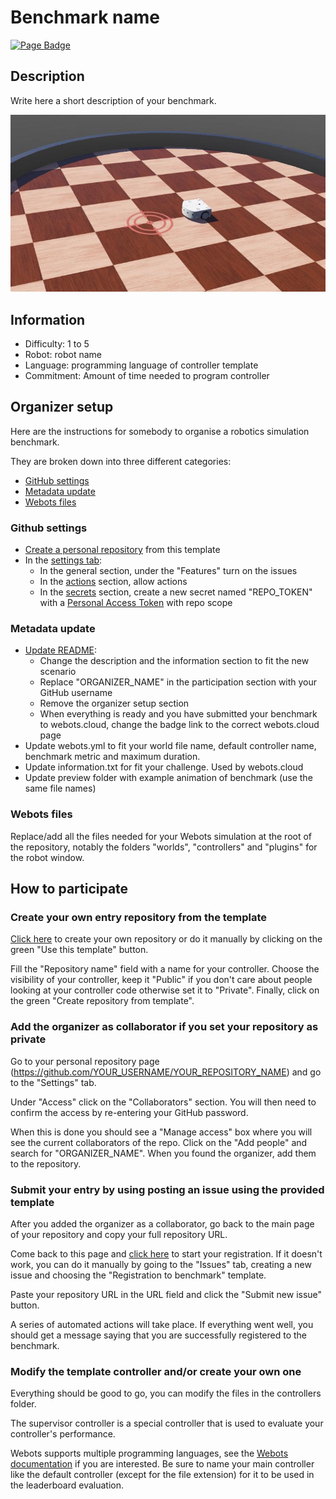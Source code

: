 # Benchmark name

[![Page Badge](https://badgen.net/badge/icon/Benchmark?label=Page)](https://benchmark.webots.cloud/run?version=R2022b&url=https://github.com/Jean-Eudes-le-retour/own-pendulum-benchmark/blob/main/worlds/inverted_pendulum.wbt&type=benchmark)

## Description

Write here a short description of your benchmark.

<p align="center">
  <img src="./preview/thumbnail.jpg">
</p>

## Information

- Difficulty: 1 to 5
- Robot: robot name
- Language: programming language of controller template
- Commitment: Amount of time needed to program controller

## Organizer setup

Here are the instructions for somebody to organise a robotics simulation benchmark.

They are broken down into three different categories:
- [GitHub settings](#github-settings)
- [Metadata update](#metadata-update)
- [Webots files](#webots-files)

### Github settings
- [Create a personal repository](../../generate) from this template
- In the [settings tab](../../settings):
  - In the general section, under the "Features" turn on the issues
  - In the [actions](../../settings/actions) section, allow actions
  - In the [secrets](../../settings/secrets) section, create a new secret named "REPO_TOKEN" with a [Personal Access Token](../../../../settings/tokens) with repo scope

### Metadata update

- [Update README](../../edit/main/README.md):
  - Change the description and the information section to fit the new scenario
  - Replace "ORGANIZER_NAME" in the participation section with your GitHub username
  - Remove the organizer setup section
  - When everything is ready and you have submitted your benchmark to webots.cloud, change the badge link to the correct webots.cloud page
- Update webots.yml to fit your world file name, default controller name, benchmark metric and maximum duration.
- Update information.txt for fit your challenge. Used by webots.cloud
- Update preview folder with example animation of benchmark (use the same file names)

### Webots files

Replace/add all the files needed for your Webots simulation at the root of the repository, notably the folders "worlds", "controllers" and "plugins" for the robot window.

## How to participate

### Create your own entry repository from the template

[Click here](../../generate) to create your own repository or do it manually by clicking on the green "Use this template" button.

Fill the "Repository name" field with a name for your controller.
Choose the visibility of your controller, keep it "Public" if you don't care about people looking at your controller code otherwise set it to "Private".
Finally, click on the green "Create repository from template".

### Add the organizer as collaborator if you set your repository as private

Go to your personal repository page (https://github.com/YOUR_USERNAME/YOUR_REPOSITORY_NAME) and go to the "Settings" tab.

Under "Access" click on the "Collaborators" section.
You will then need to confirm the access by re-entering your GitHub password.

When this is done you should see a "Manage access" box where you will see the current collaborators of the repo.
Click on the "Add people" and search for "ORGANIZER_NAME". When you found the organizer, add them to the repository.

### Submit your entry by using posting an issue using the provided template

After you added the organizer as a collaborator, go back to the main page of your repository and copy your full repository URL.

Come back to this page and [click here](../../issues/new?assignees=&labels=registration&template=registration_form.yml&title=Registration+to+benchmark) to start your registration. If it doesn't work, you can do it manually by going to the "Issues" tab, creating a new issue and choosing the "Registration to benchmark" template.

Paste your repository URL in the URL field and click the "Submit new issue" button.

A series of automated actions will take place. If everything went well, you should get a message saying that you are successfully registered to the benchmark.

### Modify the template controller and/or create your own one

Everything should be good to go, you can modify the files in the controllers folder.

The supervisor controller is a special controller that is used to evaluate your controller's performance.

Webots supports multiple programming languages, see the [Webots documentation](https://www.cyberbotics.com/doc/guide/language-setup) if you are interested.
Be sure to name your main controller like the default controller (except for the file extension) for it to be used in the leaderboard evaluation.
